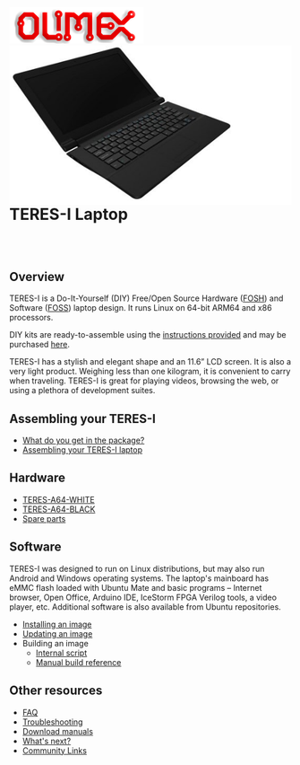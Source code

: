 ![OLIMEX Company Logo](doc/images/smflogo.png "OLIMEX Company Logo")
<img align="right" src="doc/images/TERES-I/TERES-A64-BLACK/laptop-12.jpg">

<br>

# TERES-I Laptop

<br><br>

## Overview

TERES-I is a Do-It-Yourself (DIY) Free/Open Source Hardware ([FOSH](https://wikipedia.org/wiki/Open-source_hardware)) and Software ([FOSS](https://wikipedia.org/wiki/Free_and_open-source_software)) laptop design.
It runs Linux on 64-bit ARM64 and x86 processors.

DIY kits are ready-to-assemble using the [instructions provided](doc/web/hw_assembly.md) and may be purchased [here](https://www.olimex.com/Products/DIY-Laptop/KITS).

TERES-I has a stylish and elegant shape and an 11.6” LCD screen.
It is also a very light product.
Weighing less than one kilogram, it is convenient to carry when traveling.
TERES-I is great for playing videos, browsing the web, or using a plethora of development suites.

## Assembling your TERES-I

* [What do you get in the package?](doc/web/hw_in-the-box.md)
* [Assembling your TERES-I laptop](doc/web/hw_assembly.md)

## Hardware

* [TERES-A64-WHITE](https://www.olimex.com/Products/DIY-Laptop/KITS/TERES-A64-WHITE)
* [TERES-A64-BLACK](https://www.olimex.com/Products/DIY-Laptop/KITS/TERES-A64-BLACK)
* [Spare parts](https://www.olimex.com/Products/DIY-Laptop/SPARE-PARTS)

## Software

TERES-I was designed to run on Linux distributions, but may also run Android and Windows operating systems.
The laptop's mainboard has eMMC flash loaded with Ubuntu Mate and basic programs – Internet browser, Open Office, Arduino IDE, IceStorm FPGA Verilog tools, a video player, etc.
Additional software is also available from Ubuntu repositories.

* [Installing an image](doc/web/sw_fresh-os.md)
* [Updating an image](doc/web/sw_updating-os.md)
* Building an image
  * [Internal script](SOFTWARE/A64-TERES/scripts/README.md)
  * [Manual build reference](http://linux-sunxi.org/Manual_build_howto)

## Other resources

* [FAQ](doc/web/res_faq.md)
* [Troubleshooting](doc/web/res_troubleshooting.md)
* [Download manuals](doc/manuals)
* [What's next?](doc/web/res_next-steps.md)
* [Community Links](doc/web/res_community.md)
